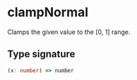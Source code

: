 # clampNormal

Clamps the given value to the [0, 1] range.

## Type signature

<!-- prettier-ignore-start -->
```typescript
(x: number) => number
```
<!-- prettier-ignore-end -->
